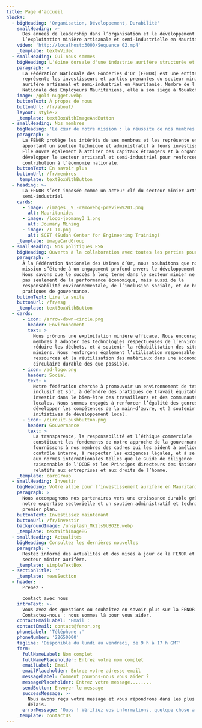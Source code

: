 ```yaml
---
title: Page d'accueil
blocks:
  - bigHeading: 'Organisation, Développement, Durabilité'
    smallHeading: >-
      Des années de leadership dans l’organisation et le développement de
      l’exploitation minière artisanale et semi-industrielle en Mauritanie.
    video: 'http://localhost:3000/Sequence 02.mp4'
    _template: textwVideo
  - smallHeading: Qui nous sommes
    bigHeading: L'épine dorsale d'une industrie aurifère structurée et unie
    paragraph: >
      La Fédération Nationale des Fonderies d'Or (FENOR) est une entité qui
      représente les investisseurs et parties prenantes du secteur minier
      aurifère artisanal et semi-industriel en Mauritanie. Membre de l'Union
      Nationale des Employeurs Mauritaniens, elle a son siège à Nouakchott.
    image: /gold-nugget.webp
    buttonText: À propos de nous
    buttonUrl: /fr/about/
    layout: style-2
    _template: textBoxWithImageAndButton
  - smallHeading: Nos membres
    bigHeading: 'Le cœur de notre mission : la réussite de nos membres'
    paragraph: >
      La FENOR protège les intérêts de ses membres et les représente en
      apportant un soutien technique et administratif à leurs investissements.
      Elle œuvre également à attirer des capitaux étrangers et à organiser et
      développer le secteur artisanal et semi-industriel pour renforcer sa
      contribution à l’économie nationale.
    buttonText: En savoir plus
    buttonUrl: /fr/membres
    _template: textBoxWithButton
  - heading: >-
      La FENOR s’est imposée comme un acteur clé du secteur minier artisanal et
      semi-industriel
    cards:
      - image: /images__9_-removebg-preview%201.png
        alt: Mauritanides
      - image: /logo-joomany3 1.png
        alt: Joumany Mining
      - image: /1 11.png
        alt: SCET (Sudan Center for Engineering Training)
    _template: imageCardGroup
  - smallHeading: Nos politiques ESG
    bigHeading: Ouverts à la collaboration avec toutes les parties pour le bien du secteur
    paragraph: >
      À la Fédération Nationale des Usines d’Or, nous souhaitons que notre
      mission s’étende à un engagement profond envers le développement durable.
      Nous savons que le succès à long terme dans le secteur minier ne dépend
      pas seulement de la performance économique, mais aussi de la
      responsabilité environnementale, de l’inclusion sociale, et de bonnes
      pratiques de gouvernance.
    buttonText: Lire la suite
    buttonUrl: /fr/esg
    _template: textBoxWithButton
  - cards:
      - icon: /arrow-down-circle.png
        header: Environnement
        text: >
          Nous prônons une exploitation minière efficace. Nous encourageons nos
          membres à adopter des technologies respectueuses de l’environnement, à
          réduire les déchets, et à soutenir la réhabilitation des sites
          miniers. Nous renforçons également l’utilisation responsable des
          ressources et la réutilisation des matériaux dans une économie
          circulaire durable dès que possible.
      - icon: /ad-logo.png
        header: Social
        text: >
          Notre fédération cherche à promouvoir un environnement de travail
          inclusif et sûr, à défendre des pratiques de travail équitables, et à
          investir dans le bien-être des travailleurs et des communautés
          locales. Nous sommes engagés à renforcer l’égalité des genres, à
          développer les compétences de la main-d’œuvre, et à soutenir les
          initiatives de développement local.
      - icon: /circuit-pushbutton.png
        header: Gouvernance
        text: >
          La transparence, la responsabilité et l’éthique commerciale
          constituent les fondements de notre approche de la gouvernance. Nous
          fournissons à nos membres des cadres qui les aident à améliorer le
          contrôle interne, à respecter les exigences légales, et à se conformer
          aux normes internationales telles que le Guide de diligence
          raisonnable de l’OCDE et les Principes directeurs des Nations Unies
          relatifs aux entreprises et aux droits de l’homme.
    _template: cardGroup
  - smallHeading: Investir
    bigHeading: Votre allié pour l’investissement aurifère en Mauritanie
    paragraph: >
      Nous accompagnons nos partenaires vers une croissance durable grâce à
      notre expertise sectorielle et un soutien administratif et technique de
      premier plan.
    buttonText: Investissez maintenant
    buttonUrl: /fr/investir
    backgroundImage: /unsplash_Mk2ls9UBO2E.webp
    _template: textWithImageBG
  - smallHeading: Actualités
    bigHeading: Consultez les dernières nouvelles
    paragraph: >
      Restez informé des actualités et des mises à jour de la FENOR et du
      secteur minier aurifère.
    _template: simpleTextBox
  - sectionTitle: ''
    _template: newsSection
  - header: |
      Prenez - 

      contact avec nous
    introText: >-
      Vous avez des questions ou souhaitez en savoir plus sur la FENOR ?  
      Contactez-nous : nous sommes là pour vous aider.
    contactEmailLabel: 'Email :'
    contactEmail: contact@fenor.org
    phoneLabel: 'Téléphone :'
    phoneNumber: '22650000'
    tagline: 'Disponible du lundi au vendredi, de 9 h à 17 h GMT'
    form:
      fullNameLabel: Nom complet
      fullNamePlaceholder: Entrez votre nom complet
      emailLabel: Email
      emailPlaceholder: Entrez votre adresse email
      messageLabel: Comment pouvons-nous vous aider ?
      messagePlaceholder: Entrez votre message........
      sendButton: Envoyer le message
      successMessage: >-
        Nous avons reçu votre message et vous répondrons dans les plus brefs
        délais.
      errorMessage: 'Oups ! Vérifiez vos informations, quelque chose a mal tourné.'
    _template: contactUs
---
```


